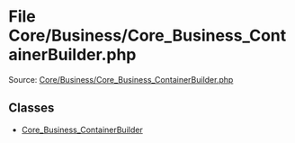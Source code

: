 File Core/Business/Core_Business_ContainerBuilder.php
=========
Source: [Core/Business/Core_Business_ContainerBuilder.php](https://github.com/PrestaShop/PrestaShop/blob/1.6.1.1/Core/Business/Core_Business_ContainerBuilder.php)


Classes
-------

* [Core_Business_ContainerBuilder](class.Core_Business_ContainerBuilder)

